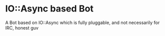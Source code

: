 # IO::Async based Bot

A Bot based on IO::Async which is fully pluggable, and not necessarily for IRC, honest guv
